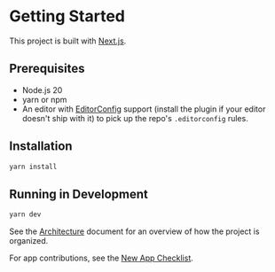 # Getting Started

This project is built with [Next.js](https://nextjs.org/).

## Prerequisites

- Node.js 20
- yarn or npm
- An editor with [EditorConfig](https://editorconfig.org/) support (install the plugin if your editor doesn't ship with it) to pick up the repo's `.editorconfig` rules.

## Installation

```bash
yarn install
```

## Running in Development

```bash
yarn dev
```

See the [Architecture](./architecture.md) document for an overview of how the project is organized.

For app contributions, see the [New App Checklist](./new-app-checklist.md).
